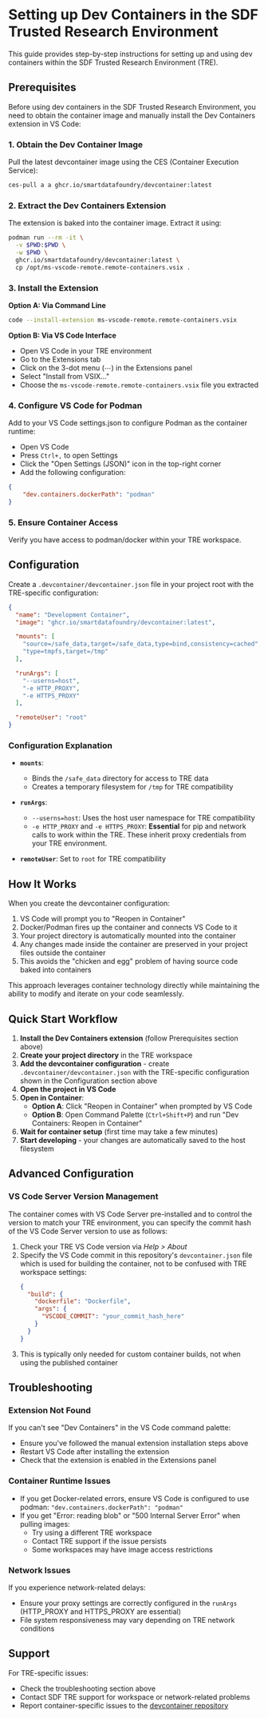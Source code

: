 # Setting up Dev Containers in the SDF Trusted Research Environment

This guide provides step-by-step instructions for setting up and using dev containers within the SDF Trusted Research Environment (TRE).

## Prerequisites

Before using dev containers in the SDF Trusted Research Environment, you need to obtain the container image and manually install the Dev Containers extension in VS Code:

### 1. Obtain the Dev Container Image

Pull the latest devcontainer image using the CES (Container Execution Service):

```bash
ces-pull a a ghcr.io/smartdatafoundry/devcontainer:latest
```

### 2. Extract the Dev Containers Extension

The extension is baked into the container image. Extract it using:

```bash
podman run --rm -it \
  -v $PWD:$PWD \
  -w $PWD \
  ghcr.io/smartdatafoundry/devcontainer:latest \
  cp /opt/ms-vscode-remote.remote-containers.vsix .
```

### 3. Install the Extension

**Option A: Via Command Line**
```bash
code --install-extension ms-vscode-remote.remote-containers.vsix
```

**Option B: Via VS Code Interface**
- Open VS Code in your TRE environment
- Go to the Extensions tab
- Click on the 3-dot menu (⋯) in the Extensions panel
- Select "Install from VSIX..."
- Choose the `ms-vscode-remote.remote-containers.vsix` file you extracted

### 4. Configure VS Code for Podman

Add to your VS Code settings.json to configure Podman as the container runtime:

- Open VS Code
- Press `Ctrl+,` to open Settings
- Click the "Open Settings (JSON)" icon in the top-right corner
- Add the following configuration:

```json
{
    "dev.containers.dockerPath": "podman"
}
```

### 5. Ensure Container Access

Verify you have access to podman/docker within your TRE workspace.

## Configuration

Create a `.devcontainer/devcontainer.json` file in your project root with the TRE-specific configuration:

```json
{
  "name": "Development Container",
  "image": "ghcr.io/smartdatafoundry/devcontainer:latest",

  "mounts": [
    "source=/safe_data,target=/safe_data,type=bind,consistency=cached",
    "type=tmpfs,target=/tmp"
  ],

  "runArgs": [
    "--userns=host",
    "-e HTTP_PROXY",
    "-e HTTPS_PROXY"
  ],

  "remoteUser": "root"
}
```

### Configuration Explanation

- **`mounts`**: 
  - Binds the `/safe_data` directory for access to TRE data
  - Creates a temporary filesystem for `/tmp` for TRE compatibility
  
- **`runArgs`**: 
  - `--userns=host`: Uses the host user namespace for TRE compatibility
  - `-e HTTP_PROXY` and `-e HTTPS_PROXY`: **Essential** for pip and network calls to work within the TRE. These inherit proxy credentials from your TRE environment.
  
- **`remoteUser`**: Set to `root` for TRE compatibility

## How It Works

When you create the devcontainer configuration:

1. VS Code will prompt you to "Reopen in Container"
2. Docker/Podman fires up the container and connects VS Code to it
3. Your project directory is automatically mounted into the container
4. Any changes made inside the container are preserved in your project files outside the container
5. This avoids the "chicken and egg" problem of having source code baked into containers

This approach leverages container technology directly while maintaining the ability to modify and iterate on your code seamlessly.

## Quick Start Workflow

1. **Install the Dev Containers extension** (follow Prerequisites section above)
2. **Create your project directory** in the TRE workspace
3. **Add the devcontainer configuration** - create `.devcontainer/devcontainer.json` with the TRE-specific configuration shown in the Configuration section above
4. **Open the project in VS Code**
5. **Open in Container**: 
    - **Option A**: Click "Reopen in Container" when prompted by VS Code
    - **Option B**: Open Command Palette (`Ctrl+Shift+P`) and run "Dev Containers: Reopen in Container"
6. **Wait for container setup** (first time may take a few minutes)
7. **Start developing** - your changes are automatically saved to the host filesystem

## Advanced Configuration

### VS Code Server Version Management

The container comes with VS Code Server pre-installed and to control the version to match your TRE environment, you can specify the commit hash of the VS Code Server version to use as follows:

1. Check your TRE VS Code version via _Help > About_
2. Specify the VS Code commit in this repository's `devcontainer.json` file which is used for building the container, not to be confused with TRE workspace settings:
   ```json
   {
     "build": {
       "dockerfile": "Dockerfile", 
       "args": {
         "VSCODE_COMMIT": "your_commit_hash_here"
       }
     }
   }
   ```
3. This is typically only needed for custom container builds, not when using the published container

## Troubleshooting

### Extension Not Found

If you can't see "Dev Containers" in the VS Code command palette:
- Ensure you've followed the manual extension installation steps above
- Restart VS Code after installing the extension
- Check that the extension is enabled in the Extensions panel

### Container Runtime Issues

- If you get Docker-related errors, ensure VS Code is configured to use podman: `"dev.containers.dockerPath": "podman"`
- If you get "Error: reading blob" or "500 Internal Server Error" when pulling images:
  - Try using a different TRE workspace
  - Contact TRE support if the issue persists
  - Some workspaces may have image access restrictions

### Network Issues

If you experience network-related delays:
- Ensure your proxy settings are correctly configured in the `runArgs` (HTTP_PROXY and HTTPS_PROXY are essential)
- File system responsiveness may vary depending on TRE network conditions

## Support

For TRE-specific issues:
- Check the troubleshooting section above
- Contact SDF TRE support for workspace or network-related problems
- Report container-specific issues to the [devcontainer repository](https://github.com/smartdatafoundry/devcontainer)